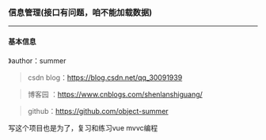 ### 信息管理(接口有问题，咱不能加载数据)
---
#### 基本信息
》author：summer

>csdn blog：https://blog.csdn.net/qq_30091939

>博客园 ：https://www.cnblogs.com/shenlanshiguang/ 

>github：https://github.com/object-summer
 
 写这个项目也是为了，复习和练习vue mvvc编程
